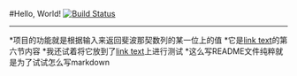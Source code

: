 #Hello, World!
[![Build Status](https://travis-ci.org/Kelvin-09/NodeJSLesson6.svg?branch=master)](https://travis-ci.org/Kelvin-09/NodeJSLesson6)
- - -
*项目的功能就是根据输入来返回斐波那契数列的某一位上的值
*它是[link text](https://github.com/alsotang/node-lessons "Node.js 包教不包会 -- by alsotang")的第六节内容
*我还试着将它放到了[link text](https://travis-ci.org "Travis CI")上进行测试
*这么写README文件纯粹就是为了试试怎么写markdown